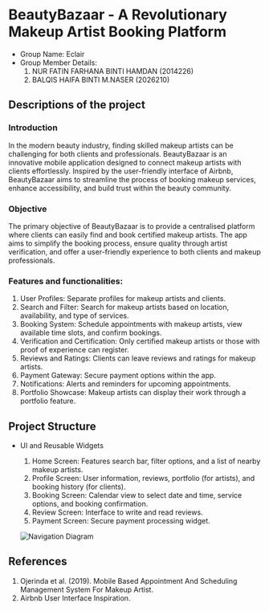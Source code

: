 # BeautyBazaar - A Revolutionary Makeup Artist Booking Platform

- Group Name: Eclair
- Group Member Details:
  1. NUR FATIN FARHANA BINTI HAMDAN (2014226)
  2. BALQIS HAIFA BINTI M.NASER (2026210)

## Descriptions of the project
### Introduction
In the modern beauty industry, finding skilled makeup artists can be challenging for both clients and professionals. BeautyBazaar is an innovative mobile application designed to connect makeup artists with clients effortlessly. Inspired by the user-friendly interface of Airbnb, BeautyBazaar aims to streamline the process of booking makeup services, enhance accessibility, and build trust within the beauty community.
### Objective
The primary objective of BeautyBazaar is to provide a centralised platform where clients can easily find and book certified makeup artists. The app aims to simplify the booking process, ensure quality through artist verification, and offer a user-friendly experience to both clients and makeup professionals.
### Features and functionalities:
  1. User Profiles: Separate profiles for makeup artists and clients.
  2. Search and Filter: Search for makeup artists based on location, availability, and type of services.
  3. Booking System: Schedule appointments with makeup artists, view available time slots, and confirm bookings.
  4. Verification and Certification: Only certified makeup artists or those with proof of experience can register.
  5. Reviews and Ratings: Clients can leave reviews and ratings for makeup artists.
  6. Payment Gateway: Secure payment options within the app.
  7. Notifications: Alerts and reminders for upcoming appointments.
  8. Portfolio Showcase: Makeup artists can display their work through a portfolio feature.

## Project Structure
- UI and Reusable Widgets
  1. Home Screen: Features search bar, filter options, and a list of nearby makeup artists.
  2. Profile Screen: User information, reviews, portfolio (for artists), and booking history (for clients).
  3. Booking Screen: Calendar view to select date and time, service options, and booking confirmation.
  4. Review Screen: Interface to write and read reviews.
  5. Payment Screen: Secure payment processing widget.

  ![Navigation Diagram](https://github.com/ftynfrhn/beauty_bazaar/assets/123931608/0e61b1b3-4886-42ba-8734-4cd3728ecfa2)


## References
1. Ojerinda et al. (2019). Mobile Based Appointment And Scheduling Management System For Makeup Artist.
2. Airbnb User Interface Inspiration.
